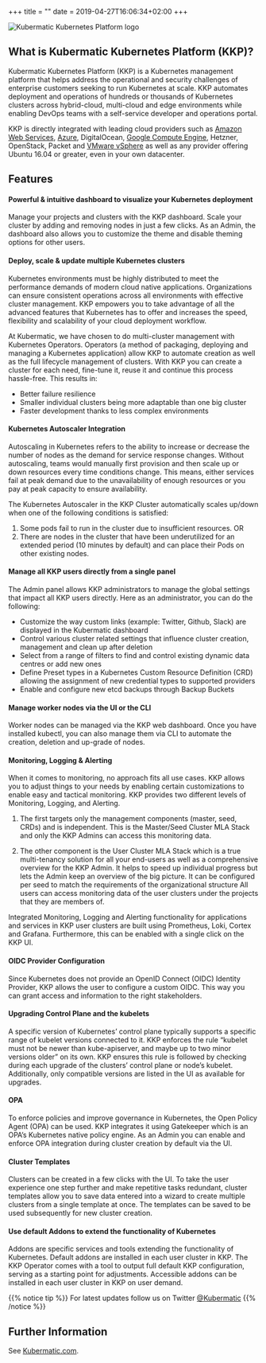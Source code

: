 +++
title = ""
date = 2019-04-27T16:06:34+02:00
+++


![Kubermatic Kubernetes Platform logo](/img/KubermaticKubernetesPlatform-logo.jpg)


## What is Kubermatic Kubernetes Platform (KKP)?

Kubermatic Kubernetes Platform (KKP) is a Kubernetes management platform that helps address the operational and security challenges of enterprise customers seeking to run Kubernetes at scale. KKP automates deployment and operations of hundreds or thousands of Kubernetes clusters across hybrid-cloud, multi-cloud and edge environments while enabling DevOps teams with a self-service developer and operations portal.


KKP is directly integrated with leading cloud providers such as [Amazon Web Services](https://docs.kubermatic.com/kubermatic/master/architecture/requirements/support_policy/provider_support_matrix/aws/aws/), [Azure](https://docs.kubermatic.com/kubermatic/master/architecture/requirements/support_policy/provider_support_matrix/azure/azure/), DigitalOcean, [Google Compute Engine](https://docs.kubermatic.com/kubermatic/master/architecture/requirements/support_policy/provider_support_matrix/google_cloud/gcp/), Hetzner, OpenStack, Packet and [VMware vSphere](https://docs.kubermatic.com/kubermatic/master/architecture/requirements/support_policy/provider_support_matrix/vsphere/vsphere/) as well as any provider offering Ubuntu 16.04 or greater, even in your own datacenter.

## Features

#### Powerful & intuitive dashboard to visualize your Kubernetes deployment
Manage your projects and clusters with the KKP dashboard. Scale your cluster by adding and removing nodes in just a few clicks. As an Admin, the dashboard also allows you to customize the theme and disable theming options for other users.

#### Deploy, scale & update multiple Kubernetes clusters
Kubernetes environments must be highly distributed to meet the performance demands of modern cloud native applications. Organizations can ensure consistent operations across all environments with effective cluster management. KKP empowers you to take advantage of all the advanced features that Kubernetes has to offer and increases the speed, flexibility and scalability of your cloud deployment workflow. 

At Kubermatic, we have chosen to do multi-cluster management with Kubernetes Operators. Operators (a method of packaging, deploying and managing a Kubernetes application) allow KKP to automate creation as well as the full lifecycle management of clusters. With KKP you can create a cluster for each need, fine-tune it, reuse it and continue this process hassle-free. This results in:
- Better failure resilience
- Smaller individual clusters being more adaptable than one big cluster
- Faster development thanks to less complex environments

#### Kubernetes Autoscaler Integration
Autoscaling in Kubernetes refers to the ability to increase or decrease the number of nodes as the demand for service response changes. Without autoscaling, teams would manually first provision and then scale up or down resources every time conditions change. This means, either services fail at peak demand due to the unavailability of enough resources or you pay at peak capacity to ensure availability. 

The Kubernetes Autoscaler in the KKP Cluster automatically scales up/down when one of the following conditions is satisfied:
1. Some pods fail to run in the cluster due to insufficient resources. OR
2. There are nodes in the cluster that have been underutilized for an extended period (10 minutes by default) and can place their Pods on other existing nodes.

#### Manage all KKP users directly from a single panel
The Admin panel allows KKP administrators to manage the global settings that impact all KKP users directly. Here as an administrator, you can do the following:

- Customize the way custom links (example: Twitter, Github, Slack) are displayed in the Kubermatic dashboard
- Control various cluster related settings that influence cluster creation, management and clean up after deletion
- Select from a range of filters to find and control existing dynamic data centres or add new ones
- Define Preset types in a Kubernetes Custom Resource Definition (CRD) allowing the assignment of new credential types to supported providers
- Enable and configure new etcd backups through Backup Buckets

#### Manage worker nodes via the UI or the CLI
Worker nodes can be managed via the KKP web dashboard. Once you have installed kubectl, you can also manage them via CLI to automate the creation, deletion and up-grade of nodes.

#### Monitoring, Logging & Alerting
When it comes to monitoring, no approach fits all use cases. KKP allows you to adjust things to your needs by enabling certain customizations to enable easy and tactical monitoring. 
KKP provides two different levels of Monitoring, Logging, and Alerting. 

1. The first targets only the management components (master, seed, CRDs) and is independent. This is the Master/Seed Cluster MLA Stack and only the KKP Admins can access this monitoring data.

2. The other component is the User Cluster MLA Stack which is a true multi-tenancy solution for all your end-users as well as a comprehensive overview for the KKP Admin. It helps to speed up individual progress but lets the Admin keep an overview of the big picture. It can be configured per seed to match the requirements of the organizational structure All users can access monitoring data of the user clusters under the projects that they are members of.

Integrated Monitoring, Logging and Alerting functionality for applications and services in KKP user clusters are built using Prometheus, Loki, Cortex and Grafana. Furthermore, this can be enabled with a single click on the KKP UI.

#### OIDC Provider Configuration
Since Kubernetes does not provide an OpenID Connect (OIDC) Identity Provider, KKP allows the user to configure a custom OIDC. This way you can grant access and information to the right stakeholders.

#### Upgrading Control Plane and the kubelets
A specific version of Kubernetes’ control plane typically supports a specific range of kubelet versions connected to it. KKP enforces the rule “kubelet must not be newer than kube-apiserver, and maybe up to two minor versions older” on its own. KKP ensures this rule is followed by checking during each upgrade of the clusters’ control plane or node’s kubelet. Additionally, only compatible versions are listed in the UI as available for upgrades.

#### OPA
To enforce policies and improve governance in Kubernetes, the Open Policy Agent (OPA) can be used. KKP integrates it using Gatekeeper which is an OPA’s Kubernetes native policy engine. As an Admin you can enable and enforce OPA integration during cluster creation by default via the UI.

#### Cluster Templates
Clusters can be created in a few clicks with the UI. To take the user experience one step further and make repetitive tasks redundant, cluster templates allow you to save data entered into a wizard to create multiple clusters from a single template at once. The templates can be saved to be used subsequently for new cluster creation. 

#### Use default Addons to extend the functionality of Kubernetes
Addons are specific services and tools extending the functionality of Kubernetes. Default addons are installed in each user cluster in KKP. The KKP Operator comes with a tool to output full default KKP configuration, serving as a starting point for adjustments. Accessible addons can be installed in each user cluster in KKP on user demand.

{{% notice tip %}}
For latest updates follow us on Twitter [@Kubermatic](https://twitter.com/Kubermatic)
{{% /notice %}}


## Further Information

See [Kubermatic.com](https://www.kubermatic.com/).
